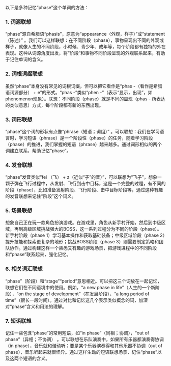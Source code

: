 以下是多种记忆“phase”这个单词的方法：

### 1. 词源联想
“phase”源自希腊语“phasis”，原意为“appearance（外观，样子）”或“statement（陈述）” 。我们可以这样联想：在不同阶段（phase），事物呈现出不同的外观或样子，就像人生的不同阶段，小时候、青少年、成年等，每个阶段都有独特的外在表现。这种从词源角度出发，将“阶段”和事物不同阶段呈现的外观联系起来，有助于记住单词的含义。

### 2. 词根词缀联想
虽然“phase”本身没有常见的词根词缀，但可以把它看作是“phas -（看作是希腊语词源部分） + e”的形式。“phas -”类似“phen -”（表示“显示，出现”，如phenomenon现象）。联想：不同阶段（phase）就是不同的显现（phas - 所表达的类似意思）方式，每个阶段都有新的东西出现。

### 3. 词形联想
“phase”这个词的形状有点像“phrase（短语；词组）” 。可以联想：我们在学习语言时，学习短语（phrase）是一个阶段性（phase）的任务，随着学习阶段（phase）的推进，我们掌握的短语（phrase）越来越多。通过词形相似的两个词建立联系，帮助记忆“phase”。

### 4. 发音联想
“phase”发音类似“fei （飞） + z（近似“子”的音）”，可以联想为“飞子”，想象一颗子弹在飞行过程中，从发射、飞行到击中目标，这是一个完整的过程，有不同的阶段（phase），比如准备发射阶段、飞行阶段、击中目标阶段等，通过这种有趣的发音联想来记住“阶段”这个词义。

### 5. 场景联想
想象自己正在玩一款角色扮演游戏。在游戏里，角色从新手村开始，然后到中级区域，再到高级区域挑战强大的BOSS，这一系列过程分为不同的阶段（phase）。新手村阶段（phase 1）学习基本操作和获取基础装备；中级区域阶段（phase 2）提升技能和探索更复杂的地形；挑战BOSS阶段（phase 3）则需要制定策略和团队协作。通过构建这样一个熟悉又有趣的游戏场景，把游戏进程中的不同阶段和“phase”联系起来，强化记忆。

### 6. 相关词汇联想
“phase”（阶段）和“stage”“period”意思相近。可以把这三个词放在一起记忆，联想它们在不同语境中的使用。例如，“a new phase in life”（人生的一个新阶段），“on the stage of development”（在发展阶段），“a long period of time”（很长一段时间）。通过对比和记忆这几个表示类似概念的词，加深对“phase”含义和用法的理解。

### 7. 短语联想
记住一些包含“phase”的常用短语，如“in phase”（同相；协调），“out of phase”（异相；不协调） 。可以联想在乐队演奏中，如果所有乐器都演奏得协调（in phase），音乐就和谐动听；要是某个乐器演奏得和其他乐器不协调（out of phase），音乐听起来就很怪异。通过这样生动的短语联想场景，记住“phase”以及这两个短语的含义。 
